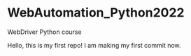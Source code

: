 # WebAutomation_Python2022
WebDriver Python course

Hello, this is my first repo!
I am making my first commit now.